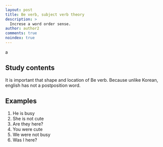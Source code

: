 ```yaml
---
layout: post
title: Be verb, subject verb theory
description: >
  Increse a word order sense.
author: author2
comments: true
noindex: true
---
```

a
## Study contents
It is important that shape and location of Be verb.
Because unlike Korean, english has not a postposition word.

## Examples
1. He is busy
2. She is not cute
3. Are they here?
4. You were cute 
5. We were not busy
6. Was I here?
